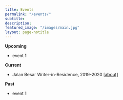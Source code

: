 ```yaml
---
title: Events
permalink: "/events/"
subtitle: 
description: 
featured_image: "/images/main.jpg"
layout: page-notitle
---
```


**Upcoming**
* event 1

**Current**
* Jalan Besar Writer-in-Residence, 2019-2020 [\[about\]](http://www.singlitstation.com/residency)

**Past**
* event 1